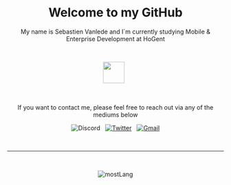 <h1 align="center"> Welcome to my GitHub </h1>
<p align="center">My name is Sebastien Vanlede and I`m currently studying Mobile & Enterprise Development at HoGent<p>
<br>
<p align="center">
  <a href="https://www.hogent.be/opleidingen/bachelors/toegepaste-informatica/"><img width=50 src="//imgur.com/a/ugOLCeI"></a>&nbsp;&nbsp;
</p>
<br>

<p align="center">If you want to contact me, please feel free to reach out via any of the mediums below<p>

<p align="center">
  <a><img src="https://img.shields.io/badge/Sebastien%2390000-17213A?style=flat&logo=discord&logoColor=white" alt="Discord"></a>&nbsp;&nbsp;
  <a href="https://twitter.com/SebaVanlede" target="_blank"><img src="https://img.shields.io/badge/@SebaVanlede-%230077B5.svg?&style=flat&logo=twitter&logoColor=white&link=https://twitter.com/rtunazzz" alt="Twitter"></a>&nbsp;&nbsp;
  <a href="mailto:sebastien.vanlede@outlook.be" target="_blank"><img src="https://img.shields.io/badge/-sebastien.vanlede@outlook.be-c14438?style=flat&logo=Gmail&logoColor=white&link=mailto:sebastien.vanlede@outlook.be" alt="Gmail"></a>
</p>
<br>

***

&nbsp;&nbsp;
<p align="center">
  <a><img src="https://github-readme-stats.vercel.app/api/top-langs/?username=SebastienVanlede&layout=compact" alt="mostLang"></a>
</p>
